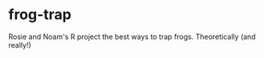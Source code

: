 frog-trap
=========

Rosie and Noam's R project the best ways to trap frogs. Theoretically (and really!)
